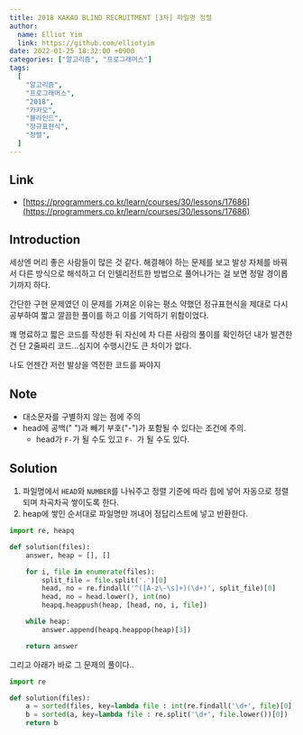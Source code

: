 ```yaml
---
title: 2018 KAKAO BLIND RECRUITMENT [3차] 파일명 정렬
author:
  name: Elliot Yim
  link: https://github.com/elliotyim
date: 2022-01-25 18:32:00 +0900
categories: ["알고리즘", "프로그래머스"]
tags:
  [
    "알고리즘",
    "프로그래머스",
    "2018",
    "카카오",
    "블라인드",
    "정규표현식",
    "정렬",
  ]
---
```


## Link

- [https://programmers.co.kr/learn/courses/30/lessons/17686](https://programmers.co.kr/learn/courses/30/lessons/17686)

## Introduction

세상엔 머리 좋은 사람들이 많은 것 같다. 해결해야 하는 문제를 보고 발상 자체를 바꿔서 다른 방식으로 해석하고 더 인텔리전트한 방법으로 풀어나가는 걸 보면 정말 경이롭기까지 하다.

간단한 구현 문제였던 이 문제를 가져온 이유는 평소 약했던 정규표현식을 제대로 다시 공부하여 짧고 깔끔한 풀이를 하고 이를 기억하기 위함이었다.

꽤 명료하고 짧은 코드를 작성한 뒤 자신에 차 다른 사람의 풀이를 확인하던 내가 발견한건 단 2줄짜리 코드...심지어 수행시간도 큰 차이가 없다.

나도 언젠간 저런 발상을 역전한 코드를 짜야지

## Note

- 대소문자를 구별하지 않는 점에 주의
- head에 공백(" ")과 빼기 부호("-")가 포함될 수 있다는 조건에 주의.
  - head가 `F-`가 될 수도 있고 `F- `가 될 수도 있다.

## Solution

1. 파일명에서 `HEAD`와 `NUMBER`를 나눠주고 정렬 기준에 따라 힙에 넣어 자동으로 정렬되며 차곡차곡 쌓이도록 한다.
2. heap에 쌓인 순서대로 파일명만 꺼내어 정답리스트에 넣고 반환한다.

```python
import re, heapq

def solution(files):
    answer, heap = [], []

    for i, file in enumerate(files):
        split_file = file.split('.')[0]
        head, no = re.findall('^([A-z\-\s]+)(\d+)', split_file)[0]
        head, no = head.lower(), int(no)
        heapq.heappush(heap, [head, no, i, file])

    while heap:
        answer.append(heapq.heappop(heap)[3])

    return answer
```

그리고 아래가 바로 그 문제의 풀이다..

```python
import re

def solution(files):
    a = sorted(files, key=lambda file : int(re.findall('\d+', file)[0]))
    b = sorted(a, key=lambda file : re.split('\d+', file.lower())[0])
    return b
```
